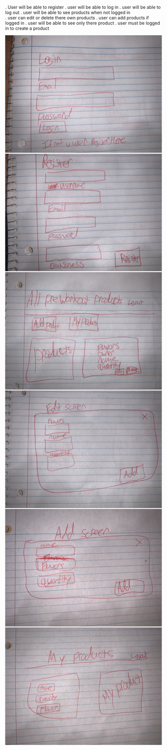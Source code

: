 
. User will be able to register
. user will be able to log in
. user will be able to log out
. user will be able to see products when not logged in  
. user can edit or delete there own products
. user can add products if logged in
. user will be able to see only there product
. user must be logged in to create a product


<img src="images/IMG_1023.JPG"/>
<img src="images/IMG_1024.JPG"/>
<img src="images/IMG_1025.JPG"/>
<img src="images/IMG_1026.JPG"/>
<img src="images/IMG_1027.JPG"/>
<img src="images/IMG_1028.JPG"/>